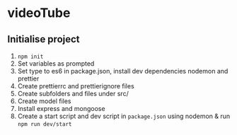 # videoTube

## Initialise project

1. `npm init`
2. Set variables as prompted
3. Set type to es6 in package.json, install dev dependencies nodemon and prettier
4. Create prettierrc and prettierignore files
5. Create subfolders and files under src/
6. Create model files
7. Install express and mongoose
8. Create a start script and dev script in `package.json` using nodemon & run `npm run dev/start`
